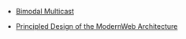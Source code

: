 * [Bimodal Multicast](http://www.csl.mtu.edu/cs6461/www/Reading/Birman99.pdf)  



* [Principled Design of the ModernWeb Architecture](https://www.ics.uci.edu/~fielding/pubs/webarch_icse2000.pdf)









